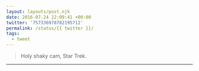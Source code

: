 ```yaml
---
layout: layouts/post.njk
date: 2016-07-24 22:09:41 +00:00
twitter: '757336978782195712'
permalink: /status/{{ twitter }}/
tags: 
  - tweet
---
```


> Holy shaky cam, Star Trek.

---
